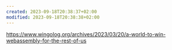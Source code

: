 ```yaml
---
created: 2023-09-18T20:38:37+02:00
modified: 2023-09-18T20:38:38+02:00
---
```


<https://www.wingolog.org/archives/2023/03/20/a-world-to-win-webassembly-for-the-rest-of-us>
